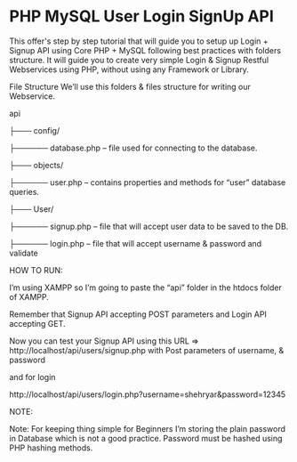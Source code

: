 # PHP MySQL User Login SignUp API

This offer's step by step tutorial that will guide you to setup up Login + Signup API using Core PHP + MySQL following best practices with folders structure. It will guide you to create very simple Login & Signup Restful Webservices using PHP, without using any Framework or Library.









File Structure
We’ll use this folders & files structure for writing our Webservice.

api

├─── config/

├────── database.php – file used for connecting to the database.

├─── objects/

├────── user.php – contains properties and methods for “user” database queries.

├─── User/

├────── signup.php – file that will accept user data to be saved to the DB.

├────── login.php – file that will accept username & password and validate










HOW TO RUN:

I’m using XAMPP so I’m going to paste the “api” folder in the htdocs folder of XAMPP.

Remember that Signup API accepting POST parameters and Login API accepting GET.

Now you can test your Signup API using this URL =>
http://localhost/api/users/signup.php with Post parameters of username, & password

and for login

http://localhost/api/users/login.php?username=shehryar&password=12345








NOTE:

Note: For keeping thing simple for Beginners I’m storing the plain password in Database which is not a good practice. Password must be hashed using PHP hashing methods.
